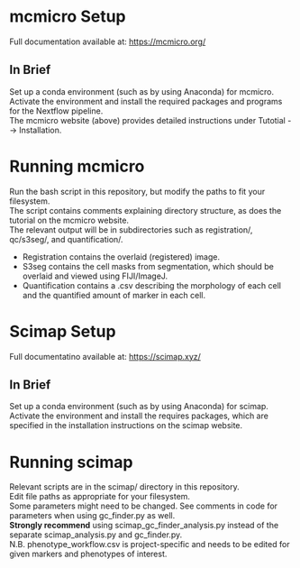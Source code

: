 # mcmicro Setup  
Full documentation available at: https://mcmicro.org/  
  
## In Brief  
Set up a conda environment (such as by using Anaconda) for mcmicro.  
Activate the environment and install the required packages and programs for the Nextflow pipeline.  
The mcmicro website (above) provides detailed instructions under Tutotial --> Installation.  
  
# Running mcmicro
Run the bash script in this repository, but modify the paths to fit your filesystem.  
The script contains comments explaining directory structure, as does the tutorial on the mcmicro website.  
The relevant output will be in subdirectories such as registration/, qc/s3seg/, and quantification/.  
- Registration contains the overlaid (registered) image.
- S3seg contains the cell masks from segmentation, which should be overlaid and viewed using FIJI/ImageJ.
- Quantification contains a .csv describing the morphology of each cell and the quantified amount of marker in each cell.
  
# Scimap Setup
Full documentatino available at: https://scimap.xyz/  
  
## In Brief
Set up a conda environment (such as by using Anaconda) for scimap.  
Activate the environment and install the requires packages, which are specified in the installation instructions on the scimap website.  
  
# Running scimap
Relevant scripts are in the scimap/ directory in this repository.  
Edit file paths as appropriate for your filesystem.  
Some parameters might need to be changed. See comments in code for parameters when using gc_finder.py as well.  
**Strongly recommend** using scimap_gc_finder_analysis.py instead of the separate scimap_analysis.py and gc_finder.py.  
N.B. phenotype_workflow.csv is project-specific and needs to be edited for given markers and phenotypes of interest.
